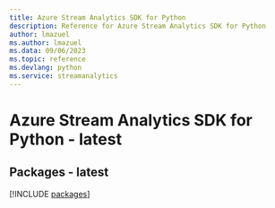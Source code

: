 ```yaml
---
title: Azure Stream Analytics SDK for Python
description: Reference for Azure Stream Analytics SDK for Python
author: lmazuel
ms.author: lmazuel
ms.data: 09/06/2023
ms.topic: reference
ms.devlang: python
ms.service: streamanalytics
---
```

# Azure Stream Analytics SDK for Python - latest
## Packages - latest
[!INCLUDE [packages](stream-analytics-index.md)]
